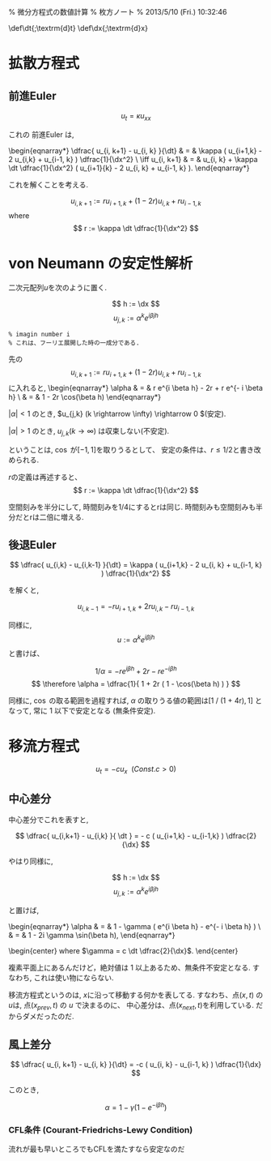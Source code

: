 % 微分方程式の数値計算
% 枚方ノート
% 2013/5/10 (Fri.) 10:32:46

\def\dt{\;\textrm{d}t}
\def\dx{\;\textrm{d}x}

# 拡散方程式

## 前進Euler

$$ u_t = \kappa u_{xx} $$

これの 前進Euler は,

\begin{eqnarray*}
    \dfrac{ u_{i, k+1} - u_{i, k} }{\dt} & = & \kappa ( u_{i+1,k} - 2 u_{i,k} + u_{i-1, k} ) \dfrac{1}{\dx^2} \\
    \iff u_{i, k+1} & = & u_{i, k} + \kappa \dt \dfrac{1}{\dx^2} ( u_{i+1}{k} - 2 u_{i, k} + u_{i-1, k} ).
\end{eqnarray*}

これを解くことを考える.

$$ u_{i, k+1} := r u_{i+1, k} + (1 - 2r) u_{i, k} + r u_{i-1, k} $$
where
$$ r := \kappa \dt \dfrac{1}{\dx^2} $$

# von Neumann の安定性解析

二次元配列$u$を次のように置く.

$$ h := \dx $$
$$ u_{j, k} := \alpha^k e^{i \beta j h} $$

    % imagin number i
    % これは、フーリエ展開した時の一成分である.

先の
$$ u_{i, k+1} := r u_{i+1, k} + (1 - 2r) u_{i, k} + r u_{i-1, k} $$
に入れると,
\begin{eqnarray*}
    \alpha & = & r e^{i \beta h} - 2r + r e^{- i \beta h} \\
           & = & 1 - 2r \cos(\beta h)
\end{eqnarray*}

$|\alpha| < 1$ のとき, $u_{j,k} (k \rightarrow \infty) \rightarrow 0 $(安定).

$|\alpha| > 1$ のとき, $u_{j,k} (k \rightarrow \infty)$ は収束しない(不安定).

ということは,
$\cos$ が$[-1, 1]$を取りうるとして、
安定の条件は、$r \le 1/2$と書き改められる.

$r$の定義は再述すると、
$$ r := \kappa \dt \dfrac{1}{\dx^2} $$

空間刻みを半分にして, 時間刻みを1/4にするとrは同じ.
時間刻みも空間刻みも半分だとrは二倍に増える.

## 後退Euler

$$ \dfrac{ u_{i,k} - u_{i,k-1} }{\dt} = \kappa ( u_{i+1,k} - 2 u_{i, k} + u_{i-1, k} ) \dfrac{1}{\dx^2} $$

を解くと,

$$ u_{i, k-1} = -r u_{i+1, k} + 2r u_{i, k} -r u_{i-1, k} $$

同様に,
$$ u := \alpha^k e^{i \beta j h} $$
と書けば、

$$ 1/\alpha = -r e^{i \beta h} + 2r - r e^{- i \beta h} $$
$$ \therefore \alpha = \dfrac{1}{ 1 + 2r ( 1 - \cos(\beta h) ) } $$

同様に, $\cos$ の取る範囲を過程すれば,
$\alpha$ の取りうる値の範囲は$[$1 / (1 + 4r)$, 1]$ となって,
常に 1 以下で安定となる (無条件安定).

# 移流方程式

$$ u_t = - c u_x ~~ (Const. c > 0) $$

## 中心差分

中心差分でこれを表すと,

$$ \dfrac{ u_{i,k+1} - u_{i,k} }{ \dt } = - c ( u_{i+1,k} - u_{i-1,k} ) \dfrac{2}{\dx} $$

やはり同様に,

$$ h := \dx $$
$$ u_{j, k} := \alpha^k e^{i \beta j h} $$

と置けば,

\begin{eqnarray*}
  \alpha  & = & 1 - \gamma ( e^{i \beta h} - e^{- i \beta h} ) \\
          & = & 1 - 2i \gamma \sin(\beta h),
\end{eqnarray*}

\begin{center}
  where $\gamma = c \dt \dfrac{2}{\dx}$.
\end{center}

複素平面上にあるんだけど，絶対値は 1 以上あるため、無条件不安定となる.
すなわち, これは使い物にならない.

移流方程式というのは,
$x$に沿って移動する何かを表してる.
すなわち、点$(x, t)$ の$u$は, 点$(x_{prev}, t)$ の $u$ で決まるのに、
中心差分は、点$(x_{next}, t)$を利用している.
だからダメだったのだ.

## 風上差分

$$ \dfrac{ u_{i, k+1} - u_{i, k} }{\dt} = -c ( u_{i, k} - u_{i-1, k} ) \dfrac{1}{\dx} $$

このとき,

$$ \alpha = 1 - \gamma ( 1 - e^{ - i \beta h } ) $$

### CFL条件 (Courant-Friedrichs-Lewy Condition)
流れが最も早いところでもCFLを満たすなら安定なのだ


